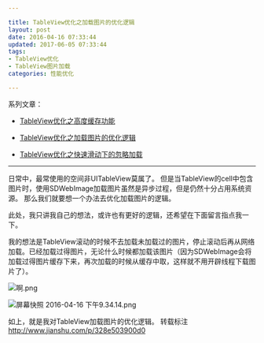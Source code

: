 ```yaml
---

title: TableView优化之加载图片的优化逻辑
layout: post
date: 2016-04-16 07:33:44
updated: 2017-06-05 07:33:44
tags: 
- TableView优化 
- TableView图片加载
categories: 性能优化

---
```


系列文章：

- [TableView优化之高度缓存功能](http://www.jianshu.com/p/2b192257276f)

- [TableView优化之加载图片的优化逻辑](http://www.jianshu.com/p/328e503900d0)

- [TableView优化之快速滑动下的忽略加载](http://www.jianshu.com/p/0b020518de5e)
- - -
日常中，最常使用的空间非UITableView莫属了。
但是当TableView的cell中包含图片时，使用SDWebImage加载图片虽然是异步过程，但是仍然十分占用系统资源。
那么我们就要想一个办法去优化加载图片的逻辑。

此处，我只讲我自己的想法，或许也有更好的逻辑，还希望在下面留言指点我一下。

我的想法是TableView滚动的时候不去加载未加载过的图片，停止滚动后再从网络加载。已经加载过得图片，无论什么时候都加载该图片（因为SDWebImage会将加载过得图片缓存下来，再次加载的时候从缓存中取，这样就不用开辟线程下载图片了）。

<!-- more -->



![啊.png](http://upload-images.jianshu.io/upload_images/1835430-6fdc073348c239aa.png?imageMogr2/auto-orient/strip%7CimageView2/2/w/1240)


![屏幕快照 2016-04-16 下午9.34.14.png](http://upload-images.jianshu.io/upload_images/1835430-acb3f2d28681883e.png?imageMogr2/auto-orient/strip%7CimageView2/2/w/1240)

如上，就是我对TableView加载图片的优化逻辑。
转载标注
http://www.jianshu.com/p/328e503900d0
